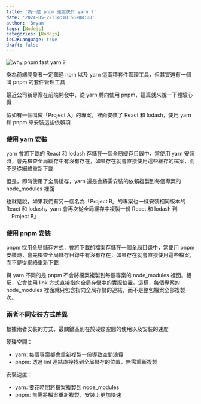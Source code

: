 ```yaml
---
title: '為什麼 pnpm 速度快於 yarn ?'
date: '2024-05-22T14:10:56+08:00'
author: 'Bryan'
tags: [Nodejs]
categories: [Nodejs]
isCJKLanguage: true
draft: false
---
```

![why pnpm fast yarn ?](/images/Node/pnpm/why-pnpm.png)

身為前端開發者一定聽過 npm 以及 yarn 這兩項套件管理工具，但其實還有一個叫 pnpm 的套件管理工具

最近公司新專案在前端開發中，從 yarn 轉向使用 pnpm，這篇就來說一下體驗心得

假如有一個叫做「Project A」的專案，裡面安裝了 React 和 lodash，使用 yarn 和 pnpm 來安裝這些依賴項

### 使用 yarn 安裝
yarn 會將下載的 React 和 lodash 存儲在一個全局緩存目錄中，當使用 yarn 安裝時，會先檢查全局緩存中有沒有存在，如果存在就會直接使用這些緩存的檔案，而不是從網絡重新下載

但是，即時使用了全局緩存，yarn 還是會將需安裝的依賴複製到每個專案的 node_modules 裡面

也就是說，如果我們有另一個名為「Project B」的專案也一樣安裝相同版本的 React 和 lodash，yarn 會再次從全局緩存中複製一份 React 和 lodash 到 「Project B」

### 使用 pnpm 安裝
pnpm 採用全局儲存方式，會將下載的檔案存儲在一個全局目錄中，當使用 pnpm 安裝時，會先檢查全局儲存目錄中有沒有存在，如果存在就會直接使用這些檔案，而不是從網絡重新下載

與 yarn 不同的是 pnpm 不會將檔案複製到每個專案的 node_modules 裡面。相反，它會使用 link 方式直接指向全局存儲中的實際位置。這樣，每個專案的 node_modules 裡面就只包含指向全局存儲的連結，而不是整包檔案全部複製一次。

### 兩者不同安裝方式差異
根據兩者安裝的方式，最關鍵區別在於硬碟空間的使用以及安裝的速度

硬碟空間：
  * yarn: 每個專案都會重新複製一份導致空間浪費
  * pnpm: 透過 linl 連結直接找到全局儲存的位置，無需重新複製
  
安裝速度：
  * yarn: 要花時間將檔案複製到 node_modules
  * pnpm: 無需將檔案重新複製，安裝上更加快速
